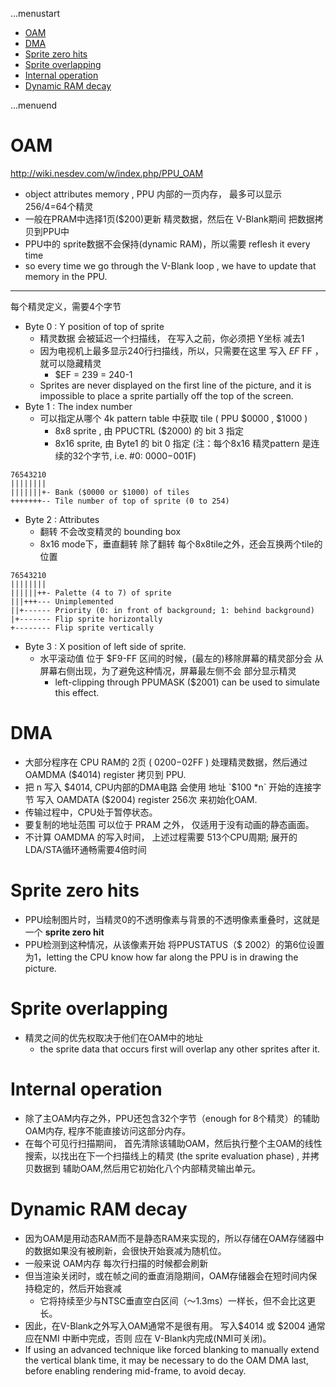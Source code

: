 ...menustart

- [OAM](#1d43a61d31daf8523c598d4679150bd5)
- [DMA](#33fd5f6391f2f0cb4c91179d7f521949)
- [Sprite zero hits](#a543bc0784c262c9da625159ca924ff3)
- [Sprite overlapping](#93433b909a9b00016c6047bd84e2c65d)
- [Internal operation](#5ccdf8c4b0352ef1435663d5f5a7a22a)
- [Dynamic RAM decay](#72c46d82eb28c395ef46aca1c91d10aa)

...menuend


<h2 id="1d43a61d31daf8523c598d4679150bd5"></h2>


# OAM

http://wiki.nesdev.com/w/index.php/PPU_OAM

- object attributes memory , PPU 内部的一页内存， 最多可以显示 256/4=64个精灵
- 一般在PRAM中选择1页($200)更新 精灵数据，然后在 V-Blank期间 把数据拷贝到PPU中
- PPU中的 sprite数据不会保持(dynamic RAM)，所以需要 reflesh it every time 
- so every time we go through the V-Blank loop , we have to update that memory in the PPU.

---

每个精灵定义，需要4个字节

- Byte 0 : Y position of top of sprite
    - 精灵数据 会被延迟一个扫描线， 在写入之前，你必须把 Y坐标 减去1
    - 因为电视机上最多显示240行扫描线，所以，只需要在这里 写入 $EF~$FF ， 就可以隐藏精灵
        - $EF = 239 = 240-1
    - Sprites are never displayed on the first line of the picture, and it is impossible to place a sprite partially off the top of the screen.
- Byte 1 : The index number
    - 可以指定从哪个 4k pattern table 中获取 tile ( PPU  $0000 , $1000 )
        - 8x8 sprite , 由 PPUCTRL ($2000) 的 bit 3 指定
        - 8x16 sprite, 由 Byte1 的 bit 0 指定 (注：每个8x16 精灵pattern 是连续的32个字节, i.e. #0: $0000-$001F)

```
76543210
||||||||
|||||||+- Bank ($0000 or $1000) of tiles
+++++++-- Tile number of top of sprite (0 to 254)
```

- Byte 2 : Attributes
    - 翻转 不会改变精灵的 bounding box
    - 8x16 mode下，垂直翻转 除了翻转 每个8x8tile之外，还会互换两个tile的位置

```
76543210
||||||||
||||||++- Palette (4 to 7) of sprite
|||+++--- Unimplemented
||+------ Priority (0: in front of background; 1: behind background)
|+------- Flip sprite horizontally
+-------- Flip sprite vertically
```

- Byte 3 : X position of left side of sprite.
    - 水平滚动值 位于 $F9-FF 区间的时候，(最左的)移除屏幕的精灵部分会 从屏幕右侧出现，为了避免这种情况，屏幕最左侧不会 部分显示精灵
        - left-clipping through PPUMASK ($2001) can be used to simulate this effect.


<h2 id="33fd5f6391f2f0cb4c91179d7f521949"></h2>


# DMA

- 大部分程序在 CPU RAM的 2页 ( $0200-$02FF ) 处理精灵数据，然后通过 OAMDMA ($4014) register  拷贝到 PPU. 
- 把 n 写入 $4014, CPU内部的DMA电路 会使用 地址 `$100 *n`  开始的连接字节 写入 OAMDATA ($2004) register 256次 来初始化OAM.
- 传输过程中，CPU处于暂停状态。
- 要复制的地址范围 可以位于 PRAM 之外， 仅适用于没有动画的静态画面。
- 不计算 OAMDMA 的写入时间， 上述过程需要 513个CPU周期;  展开的LDA/STA循环通畅需要4倍时间


<h2 id="a543bc0784c262c9da625159ca924ff3"></h2>


# Sprite zero hits

- PPU绘制图片时，当精灵0的不透明像素与背景的不透明像素重叠时，这就是一个 **sprite zero hit**
- PPU检测到这种情况，从该像素开始 将PPUSTATUS（$ 2002）的第6位设置为1，letting the CPU know how far along the PPU is in drawing the picture.


<h2 id="93433b909a9b00016c6047bd84e2c65d"></h2>


# Sprite overlapping

- 精灵之间的优先权取决于他们在OAM中的地址
    - the sprite data that occurs first will overlap any other sprites after it. 

<h2 id="5ccdf8c4b0352ef1435663d5f5a7a22a"></h2>


# Internal operation

- 除了主OAM内存之外，PPU还包含32个字节（enough for 8个精灵）的辅助OAM内存, 程序不能直接访问这部分内存。
- 在每个可见行扫描期间， 首先清除该辅助OAM，然后执行整个主OAM的线性搜索，以找出在下一个扫描线上的精灵 (the sprite evaluation phase) , 并拷贝数据到 辅助OAM,然后用它初始化八个内部精灵输出单元。

<h2 id="72c46d82eb28c395ef46aca1c91d10aa"></h2>


# Dynamic RAM decay

- 因为OAM是用动态RAM而不是静态RAM来实现的，所以存储在OAM存储器中的数据如果没有被刷新，会很快开始衰减为随机位。
- 一般来说 OAM内存 每次行扫描的时候都会刷新
- 但当渲染关闭时，或在帧之间的垂直消隐期间，OAM存储器会在短时间内保持稳定的，然后开始衰减
    - 它将持续至少与NTSC垂直空白区间（〜1.3ms）一样长，但不会比这更长。
- 因此，在V-Blank之外写入OAM通常不是很有用。 写入$4014 或 $2004 通常应在NMI 中断中完成，否则 应在 V-Blank内完成(NMI可关闭)。
- If using an advanced technique like forced blanking to manually extend the vertical blank time, it may be necessary to do the OAM DMA last, before enabling rendering mid-frame, to avoid decay.




  

